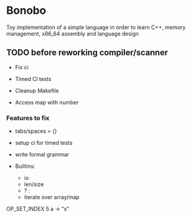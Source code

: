 # Bonobo

Toy implementation of a simple language in order to learn C++, memory management, x86_64 assembly and language design


## TODO before reworking compiler/scanner

* Fix ci 

* Timed CI tests

* Cleanup Makefile 

* Access map with number


### Features to fix
* tabs/spaces > {}

* setup ci for timed tests

* write formal grammar


* Builtins:
    * io  
    * len/size
    * ? : 
    * iterate over array/map

OP_SET_INDEX 
5
a -> 
"s"

